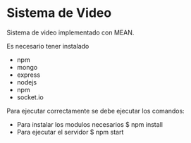 # Sistema de Video
Sistema de video implementado con MEAN.

Es necesario tener instalado

- npm
- mongo
- express
- nodejs
- npm
- socket.io

Para ejecutar correctamente se debe ejecutar los comandos:

- Para instalar los modulos necesarios
    $ npm install
- Para ejecutar el servidor
    $ npm start
